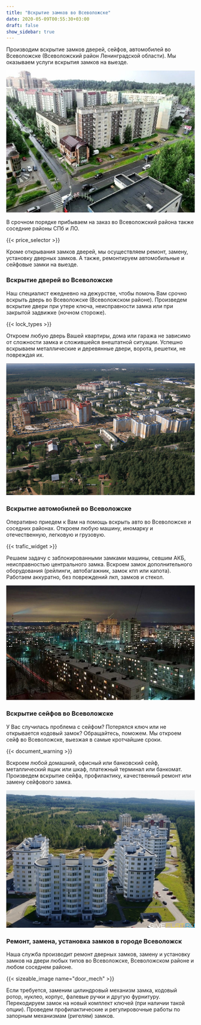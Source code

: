 ```yaml
---
title: "Вскрытие замков во Всеволожске"
date: 2020-05-09T00:55:30+03:00
draft: false
show_sidebar: true
---
```


Производим вскрытие замков дверей, сейфов, автомобилей во Всеволожске (Всеволожский район Ленинградской области). Мы оказываем услуги вскрытия замков на выезде. 

![Вскрытие замков во Всеволожске](Vsevolojsk1.jpg)

В срочном порядке прибываем на заказ во Всеволожский района также соседние районы СПб и ЛО. 

{{< price_selector >}}

Кроме открывания замков дверей, мы осуществляем ремонт, замену, установку дверных замков.  А также, ремонтируем автомобильные и сейфовые замки на выезде.

### Вскрытие дверей во Всеволожске

Наш специалист ежедневно на дежурстве, чтобы помочь Вам срочно вскрыть дверь во Всеволожске (Всеволожском районе). Произведем вскрытие двери при утере ключа, неисправности замка или при закрытой задвижке (ночном стороже). 

{{< lock_types >}}

Откроем любую дверь Вашей квартиры, дома или гаража не зависимо от сложности замка и сложившейся внештатной ситуации. Успешно вскрываем металлические и деревянные двери, ворота, решетки, не повреждая их.

![Вскрытие замков во Всеволожске](Vsevolojsk2.jpg)

### Вскрытие автомобилей во Всеволожске

Оперативно приедем к Вам на помощь вскрыть авто во Всеволожске и соседних районах. Откроем любую машину, иномарку и отечественную, легковую и грузовую. 

{{< trafic_widget >}}

Решаем задачу с заблокированными замками машины, севшим АКБ, неисправностью центрального замка. Вскроем замок дополнительного оборудования (рейлинги, автобагажник, замок кпп или капота). Работаем аккуратно, без повреждений лкп, замков и стекол.

![Вскрытие замков во Всеволожске](Vsevolojsk3.jpg)

### Вскрытие сейфов во Всеволожске

У Вас случилась проблема с сейфом? Потерялся ключ или не открывается кодовый замок? Обращайтесь, поможем. Мы откроем сейф во Всеволожске, выезжая в самые кротчайшие сроки. 

{{< document_warning >}}

Вскроем любой домашний, офисный или банковский сейф, металлический ящик или шкаф, платежный терминал или банкомат. Произведем вскрытие сейфа, профилактику, качественный ремонт или замену сейфового замка.

![Вскрытие замков во Всеволожске](Vsevolojsk4.jpg)

### Ремонт, замена, установка замков в городе Всеволожск

Наша служба производит ремонт дверных замков, замену и установку замков на двери любых типов во Всеволожске, Всеволожском районе и любом соседнем районе. 

{{< sizeable_image name="door_mech" >}}

Если требуется, заменим цилиндровый механизм замка, кодовый ротор, нуклео, корпус, фалевые ручки и другую фурнитуру. Перекодируем замок на новый комплект ключей (при наличии такой опции). Проведем профилактические и регулировочные работы по запорным механизмам (ригелям) замков.
